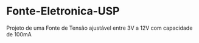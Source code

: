 # Fonte-Eletronica-USP
Projeto de uma Fonte de Tensão ajustável entre 3V a 12V com capacidade de 100mA
